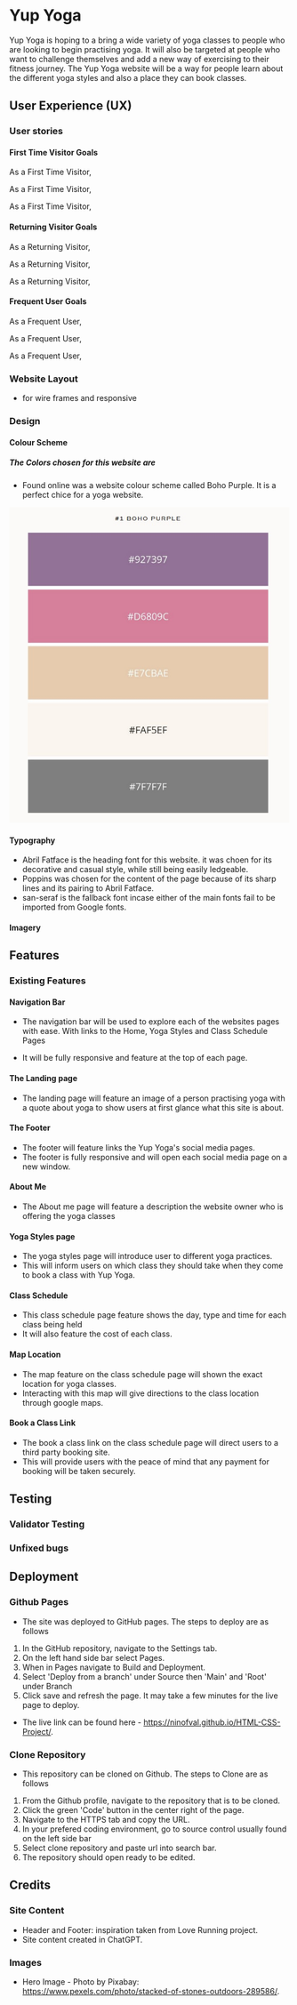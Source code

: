 # Yup Yoga

Yup Yoga is hoping to a bring a wide variety of yoga classes to people who are looking to begin practising yoga. It will also be targeted at people who want to challenge themselves and add a new way of exercising to their fitness journey. The Yup Yoga website will be a way for people learn about the different yoga styles and also a place they can book classes.

## User Experience (UX)

### User stories

#### First Time Visitor Goals

As a First Time Visitor,

As a First Time Visitor,

As a First Time Visitor,

#### Returning Visitor Goals

As a Returning Visitor,

As a Returning Visitor,

As a Returning Visitor,

#### Frequent User Goals

As a Frequent User,

As a Frequent User,

As a Frequent User,

### Website Layout

- for wire frames and responsive

### Design

#### Colour Scheme

##### The Colors chosen for this website are

- Found online was a website colour scheme called Boho Purple. It is a perfect chice for a yoga website.

![Site Colour Scheme](media/boho-purple.jpg)

#### Typography

- Abril Fatface is the heading font for this website. it was choen for its decorative and casual style, while still being easily ledgeable.
- Poppins was chosen for the content of the page because of its sharp lines and its pairing to Abril Fatface.
- san-seraf is the fallback font incase either of the main fonts fail to be imported from Google fonts.

#### Imagery

## Features

### Existing Features

#### Navigation Bar

- The navigation bar will be used to explore each of the websites pages with ease. With links to the Home, Yoga Styles and Class Schedule Pages

- It will be fully responsive and feature at the top of each page.

#### The Landing page

- The landing page will feature an image of a person practising yoga with a quote about yoga to show users at first glance what this site is about.

#### The Footer

- The footer will feature links the Yup Yoga's social media pages.
- The footer is fully responsive and will open each social media page on a new window.

#### About Me

- The About me page will feature a description the website owner who is offering the yoga classes

#### Yoga Styles page

- The yoga styles page will introduce user to different yoga practices.
- This will inform users on which class they should take when they come to book a class with Yup Yoga.

#### Class Schedule

- This class schedule page feature shows the day, type and time for each class being held
- It will also feature the cost of each class.

#### Map Location

- The map feature on the class schedule page will shown the exact location for yoga classes.
- Interacting with this map will give directions to the class location through google maps.

#### Book a Class Link

- The book a class link on the class schedule page will direct users to a third party booking site.
- This will provide users with the peace of mind that any payment for booking will be taken securely.

## Testing

### Validator Testing

### Unfixed bugs

## Deployment

### Github Pages

- The site was deployed to GitHub pages. The steps to deploy are as follows

1. In the GitHub repository, navigate to the Settings tab.
2. On the left hand side bar select Pages.
3. When in Pages navigate to Build and Deployment.
4. Select 'Deploy from a branch' under Source then 'Main' and 'Root' under Branch
5. Click save and refresh the page. It may take a few minutes for the live page to deploy.

- The live link can be found here - <https://ninofval.github.io/HTML-CSS-Project/>.

### Clone Repository

- This repository can be cloned on Github. The steps to Clone are as follows

1. From the Github profile, navigate to the repository that is to be cloned.
2. Click the green 'Code' button in the center right of the page.
3. Navigate to the HTTPS tab and copy the URL.
4. In your prefered coding environment, go to source control usually found on the left  side bar
5. Select clone repository and paste url into search bar.
6. The repository should open ready to be edited.

## Credits

### Site Content

- Header and Footer: inspiration taken from Love Running project.
- Site content created in ChatGPT.

### Images

- Hero Image - Photo by Pixabay: <https://www.pexels.com/photo/stacked-of-stones-outdoors-289586/>.
